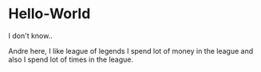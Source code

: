 # Hello-World

I don't know.. 

Andre here, I like league of legends
I spend lot of money in the league and also I spend lot of times in the league.
